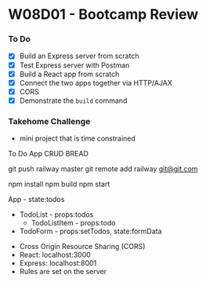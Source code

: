 # W08D01 - Bootcamp Review

### To Do
- [x] Build an Express server from scratch
- [x] Test Express server with Postman
- [x] Build a React app from scratch
- [x] Connect the two apps together via HTTP/AJAX
- [x] CORS
- [x] Demonstrate the `build` command

### Takehome Challenge
* mini project that is time constrained

To Do App
CRUD
BREAD


git push railway master
git remote add railway git@git.com

npm install
npm build
npm start


App - state:todos
  - TodoList - props:todos
    - TodoListItem - props:todo
  - TodoForm - props:setTodos, state:formData


* Cross Origin Resource Sharing (CORS)
* React: localhost:3000
* Express: localhost:8001
* Rules are set on the server












